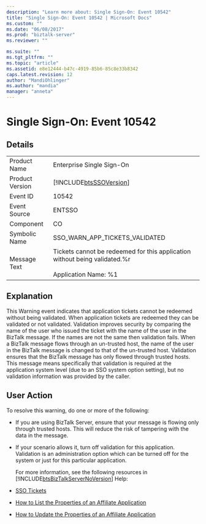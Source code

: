 ```yaml
---
description: "Learn more about: Single Sign-On: Event 10542"
title: "Single Sign-On: Event 10542 | Microsoft Docs"
ms.custom: ""
ms.date: "06/08/2017"
ms.prod: "biztalk-server"
ms.reviewer: ""

ms.suite: ""
ms.tgt_pltfrm: ""
ms.topic: "article"
ms.assetid: e8e12444-b47c-4919-85b6-85c8e33b8342
caps.latest.revision: 12
author: "MandiOhlinger"
ms.author: "mandia"
manager: "anneta"
---
```

# Single Sign-On: Event 10542
## Details  

|                 |                                                                                                             |
|-----------------|-------------------------------------------------------------------------------------------------------------|
|  Product Name   |                                          Enterprise Single Sign-On                                          |
| Product Version |                         [!INCLUDE[btsSSOVersion](../includes/btsssoversion-md.md)]                          |
|    Event ID     |                                                    10542                                                    |
|  Event Source   |                                                   ENTSSO                                                    |
|    Component    |                                                     CO                                                      |
|  Symbolic Name  |                                       SSO_WARN_APP_TICKETS_VALIDATED                                        |
|  Message Text   | Tickets cannot be redeemed for this application without being validated.%r<br /><br /> Application Name: %1 |

## Explanation  
 This Warning event indicates that application tickets cannot be redeemed without being validated. When application tickets are redeemed they can be validated or not validated. Validation improves security by comparing the name of the user who issued the ticket with the name of the user in the BizTalk message. If the names are not the same then validation fails. When a BizTalk message flows through an un-trusted host, the name of the user in the BizTalk message is changed to that of the un-trusted host. Validation ensures that the BizTalk message has only flowed through trusted hosts. This message means specifically that validation is required at the application system level (due to an SSO system option setting), but no validation information was provided by the caller.  

## User Action  
 To resolve this warning, do one or more of the following:  

- If you are using BizTalk Server, ensure that your message is flowing only through trusted hosts. This will reduce the risk of tampering with the data in the message.  

- If your scenario allows it, turn off validation for this application. Validation is an administration option which can be turned off for the system or just for this particular application.  

  For more information, see the following resources in [!INCLUDE[btsBizTalkServerNoVersion](../includes/btsbiztalkservernoversion-md.md)] Help:  

- [SSO Tickets](../core/sso-tickets.md)  

- [How to List the Properties of an Affiliate Application](../core/how-to-list-the-properties-of-an-affiliate-application.md)  

- [How to Update the Properties of an Affiliate Application](../core/how-to-update-the-properties-of-an-affiliate-application.md)
